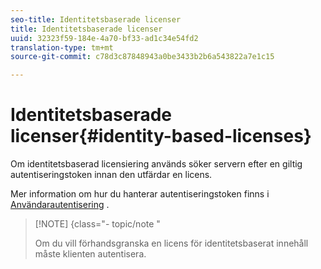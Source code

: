 ```yaml
---
seo-title: Identitetsbaserade licenser
title: Identitetsbaserade licenser
uuid: 32323f59-184e-4a70-bf33-ad1c34e54fd2
translation-type: tm+mt
source-git-commit: c78d3c87848943a0be3433b2b6a543822a7e1c15

---
```



# Identitetsbaserade licenser{#identity-based-licenses}

Om identitetsbaserad licensiering används söker servern efter en giltig autentiseringstoken innan den utfärdar en licens.

Mer information om hur du hanterar autentiseringstoken finns i [Användarautentisering](../../../protecting-content/implementing-the-license-server/processing-drm-requests.md#user-authentication) .

>[!NOTE] {class=&quot;- topic/note &quot;
>
>Om du vill förhandsgranska en licens för identitetsbaserat innehåll måste klienten autentisera.

